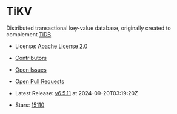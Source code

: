 # TiKV

Distributed transactional key-value database, originally created to complement [TiDB](https://github.com/pingcap/tidb/)
- License: [Apache License 2.0](https://spdx.org/licenses/Apache-2.0.html)

- [Contributors](https://github.com/tikv/tikv/graphs/contributors)
- [Open Issues](https://github.com/tikv/tikv/issues?q=sort%3Aupdated-desc+is%3Aissue+is%3Aopen)
- [Open Pull Requests](https://github.com/tikv/tikv/pulls?q=sort%3Aupdated-desc+is%3Apr+is%3Aopen)
- Latest Release: [v6.5.11](https://github.com/tikv/tikv/releases/tag/v6.5.11) at 2024-09-20T03:19:20Z

- Stars: [15110](https://github.com/tikv/tikv/stargazers)


